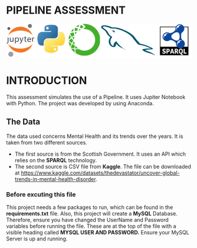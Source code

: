 # PIPELINE ASSESSMENT
![Alt Text](/img/tech_stack.png)

# INTRODUCTION
This assessment simulates the use of a Pipeline. It uses Jupiter Notebook with Python. The project was developed by using Anaconda.
## The Data
The data used concerns Mental Health and its trends over the years. It is taken from two different sources.
- The first source is from the Scottish Government. It uses an API which relies on the **SPARQL** technology. 
- The second source is CSV file from **Kaggle**. The file can be downloaded at https://www.kaggle.com/datasets/thedevastator/uncover-global-trends-in-mental-health-disorder.

### Before excuting this file
This project needs a few packages to run, which can be found in the **requirements.txt** file. Also, this project will create a **MySQL** Database. Therefore, ensure you have changed the UserName and Password variables before running the file. These are at the top of the file with a visible heading called **MYSQL USER AND PASSWORD.** Ensure your MySQL Server is up and running.

